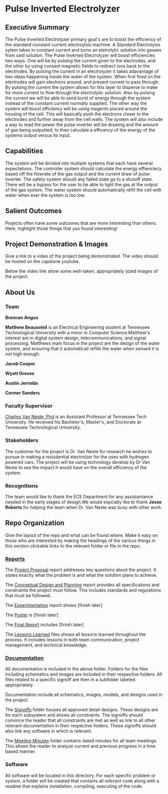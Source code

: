 # Pulse Inverted Electrolyzer

## Executive Summary

 The Pulse Inverted Electrolyzer primary goal's are to boost the efficiency of the standard constant current electroylsis machine. A Standard Electrolysis sytem takes in constant current and turns an eletrolytic solution into gasses from said soluiton. The  Pulse Inverted Electrolyzer will boost efficiencies two ways. One will be by pulsing the current given to the electrodes, and the other by using consant magnetic fields to redirect ions back to the electrodes. By pulsing the current in an electrolyzer it takes adavantage of two ideas happening inside the water of the system. When first fired on the electrodes will gain electrons around, and prevent current to pass through. By pulsing the current the system allows for this layer to disperse to make for more current to flow through the electrolytic solution. Also by pulsing the current we will be able to send burst of energy through the system instead of the constant current normally supplied. The other way the system will boost efficiency will be using magents placed around the housing of the cell. This will basically push the electrons closer to the electrodes and further away from the cell walls. The system will also include a way to read the power the pulse inverter will be drawing and the amount of gas being outputted, to then calculate a efficency of the energy of the systems output versus its input. 

## Capabilities
The system will be divided into multiple systems that each have several expectations. The controller system should calculate the energy effienciecy based off the flowrate of the gas output and the current draw of pulse inverter. The safety system should any failed state go to a shutoff state. There will be a bypass for the user to be able to light the gas at the output of the gas system. The water system should automatically refill the cell with water when ever the system is too low.


## Salient Outcomes

Projects often have some outcomes that are more interesting than others. Here, highlight those things that you found interesting!


## Project Demonstration & Images

Give a link to a video of the project being demonstrated. The video should be hosted on the capstone youtube.

Below the video link show some well-taken, appropriately sized images of the project.


## About Us

### Team

**Brennan Angus**

**Matthew Beausoleil** is an Electrical Engineering student at Tennessee Technological University with a minor in Computer Science.Matthew's interest are in digital system design, telecommunications, and signal processing. Matthews main focus in the project are the design of the water system, and ensuring that it automaticall refills the water when sensed it is not high enough.

**Jacob Cooper**

**Wyatt Groves**

**Austin Jerrolds**

**Conner Sanders**

### Faculty Supervisor
[Charles Van Neste, Phd](https://www.tntech.edu/directory/engineering/faculty/charles-van-neste.php) is an Assistant Professor at Tennessee Tech University. He received his Bachelor's, Master's, and Doctorate at Tennessee Technological University. 

### Stakeholders
The customer for the project is Dr. Van Neste for research he wishes to pursue in making a resisdential electrolzer for the uses with hydrogen powered cars. The project will be using technology develop by Dr Van Neste to see the impact it would have on the overall efficiency of the system.  



### Recognitions

The team would like to thank the ECE Department for any assistantance needed in the early stages of design.We would espcially like to thank **Jesse Roberts** for helping the team when Dr. Van Neste was busy with other work. 

## Repo Organization

Give the layout of the repo and what can be found where. Make it easy on those who are interested by making the headings of the various things in this section clickable links to the relevant folder or file in the repo.

### [Reports](/Reports)

The [Project Proposal](/Reports/Project%20Proposal/Project_Proposal-V2.pdf) report addresses key questions about the project. It states exactly what the problem is and what the solution plans to achieve. 

The [Conceptual Design and Planning](/Reports/Conceptual%20Design/Conceptual_DesignV2.pdf) report provides all specifications and constraints the project must follow. This includes standards and regulations that must be followed.

The [Experimentation](/Reports/Experimentation) report shows [finish later]

The [Poster](/Reports/Poster) is [finish later]

The [Final Report](/Reports/Final%20Report) includes [finish later]

The [Lessons Learned](/Reports/Lessons%20Learned/Lessons%20Learned.md) files shows all lessons learned throughout the process. It includes lessons in both team communication, project management, and technical knowledge.

### [Documentation](/Documentation)

All documentation is included in the above folder. Folders for the files including schematics and images are included in their respective folders. All files related to a specific signoff are then in a subfolder labeled appropriately.

Documentation include all schematics, images, models, and designs used in the project. 

The [Signoffs](/Documentation/Signoffs) folder houses all approved detail designs. These designs are for each subsystem and shows all constraints. The signoffs should convince the reader that all constraints are met as well as link to all other relevant documentation in their respective folders. These signoffs should also link any software in which is relevant.

The [Meeting Minutes](/Documentation/Meeting%20Minutes) folder contains dated minutes for all team meetings. This allows the reader to analyze current and previous progress in a time based manner. 


### Software
All software will be located in this directory. For each specific problem or system, a folder will be created that contains all relevant code along with a readme that explains installation, compiling, executing of the code.
